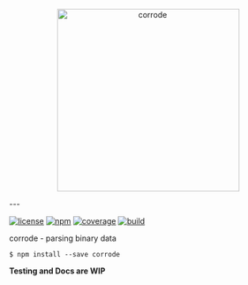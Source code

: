 <p align="center">
  <img src="https://cdn.rawgit.com/screeny05/corrode/master/corrode.svg?raw=true" alt="corrode" width="330"/>
</p>
---

[![license](https://img.shields.io/npm/l/corrode.svg?style=flat-square)]()
[![npm](https://img.shields.io/npm/v/corrode.svg?style=flat-square)](https://www.npmjs.com/package/corrode)
[![coverage](https://img.shields.io/coveralls/screeny05/corrode.svg?style=flat-square)](https://coveralls.io/github/screeny05/corrode)
[![build](https://img.shields.io/travis/screeny05/corrode.svg?style=flat-square)](https://travis-ci.org/screeny05/corrode)

corrode - parsing binary data

```
$ npm install --save corrode
```


**Testing and Docs are WIP**
